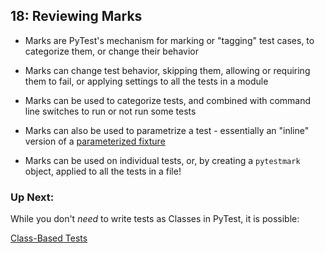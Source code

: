 ## 18: Reviewing Marks

* Marks are PyTest's mechanism for marking or "tagging" test cases, to categorize them, or change their behavior

* Marks can change test behavior, skipping them, allowing or requiring them to fail, or applying settings to all the tests in a module

* Marks can be used to categorize tests, and combined with command line switches to run or not run some tests

* Marks can also be used to parametrize a test - essentially an "inline" version of a [parameterized fixture](09_fixture_parameters.md)

* Marks can be used on individual tests, or, by creating a `pytestmark` object, applied to all the tests in a file!

### Up Next:

While you don't _need_ to write tests as Classes in PyTest, it is possible:

[Class-Based Tests](19_class_based_tests.md)
